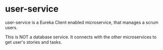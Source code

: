 # user-service

user-service is a Eureka Client enabled microservice, that manages a scrum users.

This is NOT a database service. It connects with the other microservices to get user's stories and tasks.
